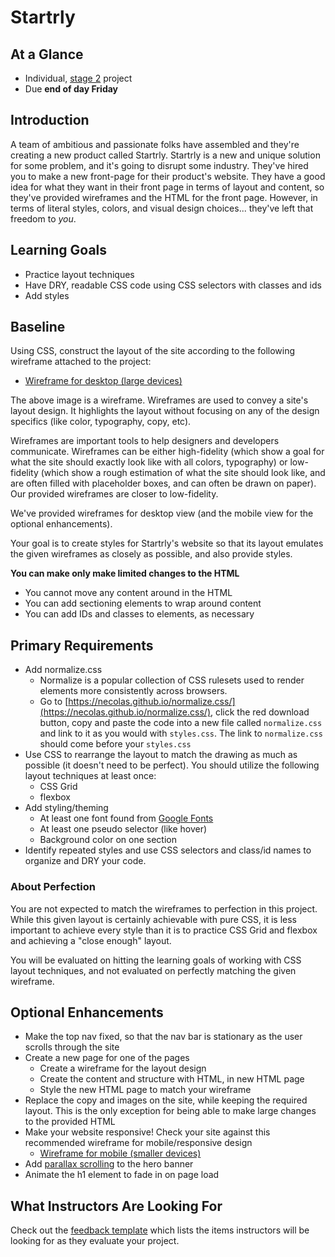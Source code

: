# Startrly

## At a Glance

- Individual, [stage 2](https://github.com/Ada-Developers-Academy/pedagogy/blob/master/rule-of-three.md#stage-2) project
- Due **end of day Friday**

## Introduction

A team of ambitious and passionate folks have assembled and they're creating a new product called Startrly. Startrly is a new and unique solution for some problem, and it's going to disrupt some industry. They've hired you to make a new front-page for their product's website. They have a good idea for what they want in their front page in terms of layout and content, so they've provided wireframes and the HTML for the front page. However, in terms of literal styles, colors, and visual design choices... they've left that freedom to _you_.

## Learning Goals
- Practice layout techniques
- Have DRY, readable CSS code using CSS selectors with classes and ids
- Add styles

## Baseline
Using CSS, construct the layout of the site according to the following wireframe attached to the project:
- [Wireframe for desktop (large devices)](wireframes/desktop.png)

The above image is a wireframe. Wireframes are used to convey a site's layout design. It highlights the layout without focusing on any of the design specifics (like color, typography, copy, etc).

Wireframes are important tools to help designers and developers communicate. Wireframes can be either high-fidelity (which show a goal for what the site should exactly look like with all colors, typography) or low-fidelity (which show a rough estimation of what the site should look like, and are often filled with placeholder boxes, and can often be drawn on paper). Our provided wireframes are closer to low-fidelity.

We've provided wireframes for desktop view (and the mobile view for the optional enhancements).

Your goal is to create styles for Startrly's website so that its layout emulates the given wireframes as closely as possible, and also provide styles.

**You can make only make limited changes to the HTML**
- You cannot move any content around in the HTML
- You can add sectioning elements to wrap around content
- You can add IDs and classes to elements, as necessary

## Primary Requirements

- Add normalize.css
  - Normalize is a popular collection of CSS rulesets used to render elements more consistently across browsers.
  - Go to [https://necolas.github.io/normalize.css/](https://necolas.github.io/normalize.css/), click the red download button, copy and paste the code into a new file called `normalize.css` and link to it as you would with `styles.css`. The link to `normalize.css` should come before your `styles.css`
- Use CSS to rearrange the layout to match the drawing as much as possible (it doesn't need to be perfect). You should utilize the following layout techniques at least once:
  - CSS Grid
  - flexbox
- Add styling/theming
  - At least one font found from [Google Fonts](https://fonts.google.com/)
  - At least one pseudo selector (like hover)
  - Background color on one section
- Identify repeated styles and use CSS selectors and class/id names to organize and DRY your code.

### About Perfection

You are not expected to match the wireframes to perfection in this project. While this given layout is certainly achievable with pure CSS, it is less important to achieve every style than it is to practice CSS Grid and flexbox and achieving a "close enough" layout.

You will be evaluated on hitting the learning goals of working with CSS layout techniques, and not evaluated on perfectly matching the given wireframe.

## Optional Enhancements

- Make the top nav fixed, so that the nav bar is stationary as the user scrolls through the site
- Create a new page for one of the pages
  - Create a wireframe for the layout design
  - Create the content and structure with HTML, in new HTML page
  - Style the new HTML page to match your wireframe
- Replace the copy and images on the site, while keeping the required layout. This is the only exception for being able to make large changes to the provided HTML
- Make your website responsive! Check your site against this recommended wireframe for mobile/responsive design
  - [Wireframe for mobile (smaller devices)](wireframes/mobile.png)
- Add [parallax scrolling](https://www.w3schools.com/howto/howto_css_parallax.asp) to the hero banner
- Animate the h1 element to fade in on page load

## What Instructors Are Looking For
Check out the [feedback template](feedback.md) which lists the items instructors will be looking for as they evaluate your project.
